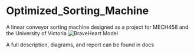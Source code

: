 # Optimized_Sorting_Machine
A linear conveyor sorting machine designed as a project for MECH458 and the University of Victoria
![BraveHeart Model](./Documents/20220725_194730.jpg)

A full description, diagrams, and report can be found in docs